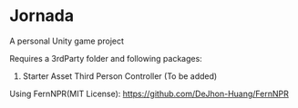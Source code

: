 # Jornada
A personal Unity game project

Requires a 3rdParty folder and following packages:
1. Starter Asset Third Person Controller
(To be added)

Using FernNPR(MIT License):
https://github.com/DeJhon-Huang/FernNPR
